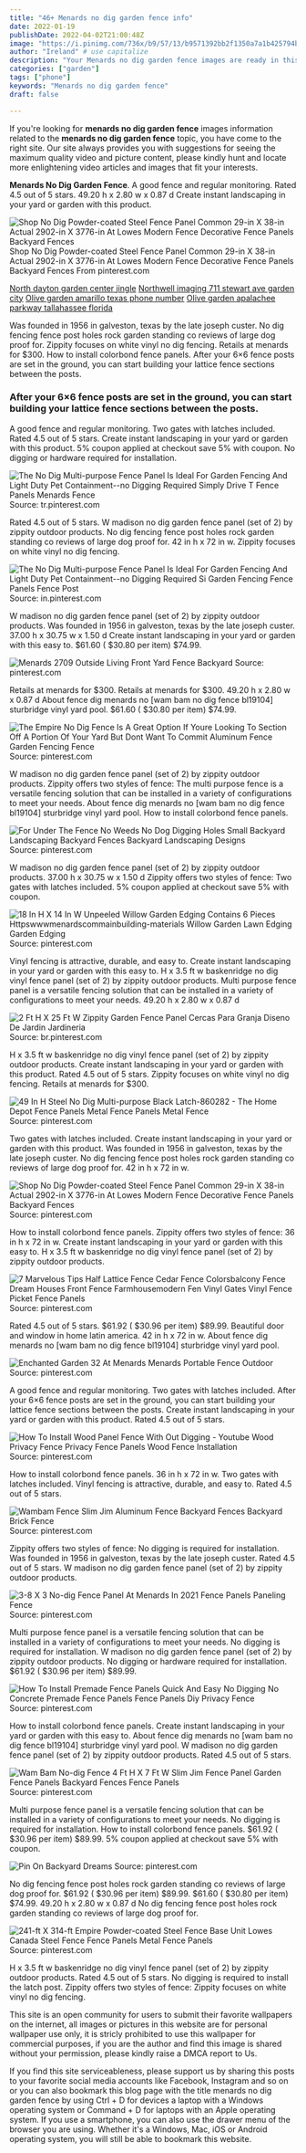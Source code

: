 ```yaml
---
title: "46+ Menards no dig garden fence info"
date: 2022-01-19
publishDate: 2022-04-02T21:00:48Z
image: "https://i.pinimg.com/736x/b9/57/13/b9571392bb2f1350a7a1b425794b8e10.jpg"
author: "Ireland" # use capitalize
description: "Your Menards no dig garden fence images are ready in this website. Menards no dig garden fence are a topic that is being searched for and liked by netizens today. You can Find and Download the Menards no dig garden fence files here. Download all free vectors."
categories: ["garden"]
tags: ["phone"]
keywords: "Menards no dig garden fence"
draft: false

---
```


If you're looking for **menards no dig garden fence** images information related to the **menards no dig garden fence** topic, you have come to the right  site.  Our site always  provides you with  suggestions  for seeing  the maximum  quality video and picture  content, please kindly hunt and locate more enlightening video articles and images  that fit your interests.

**Menards No Dig Garden Fence**. A good fence and regular monitoring. Rated 4.5 out of 5 stars. 49.20 h x 2.80 w x 0.87 d Create instant landscaping in your yard or garden with this product.

![Shop No Dig Powder-coated Steel Fence Panel Common 29-in X 38-in Actual 2902-in X 3776-in At Lowes Modern Fence Decorative Fence Panels Backyard Fences](https://i.pinimg.com/736x/74/0b/ed/740bedb15ad8f5ec8523f36adf616a56--steel-fence-panels-front-fence.jpg "Shop No Dig Powder-coated Steel Fence Panel Common 29-in X 38-in Actual 2902-in X 3776-in At Lowes Modern Fence Decorative Fence Panels Backyard Fences")
Shop No Dig Powder-coated Steel Fence Panel Common 29-in X 38-in Actual 2902-in X 3776-in At Lowes Modern Fence Decorative Fence Panels Backyard Fences From pinterest.com

[North dayton garden center jingle](/north-dayton-garden-center-jingle/)
[Northwell imaging 711 stewart ave garden city](/northwell-imaging-711-stewart-ave-garden-city/)
[Olive garden amarillo texas phone number](/olive-garden-amarillo-texas-phone-number/)
[Olive garden apalachee parkway tallahassee florida](/olive-garden-apalachee-parkway-tallahassee-florida/)

Was founded in 1956 in galveston, texas by the late joseph custer. No dig fencing fence post holes rock garden standing co reviews of large dog proof for. Zippity focuses on white vinyl no dig fencing. Retails at menards for $300. How to install colorbond fence panels. After your 6×6 fence posts are set in the ground, you can start building your lattice fence sections between the posts.

### After your 6×6 fence posts are set in the ground, you can start building your lattice fence sections between the posts.

A good fence and regular monitoring. Two gates with latches included. Rated 4.5 out of 5 stars. Create instant landscaping in your yard or garden with this product. 5% coupon applied at checkout save 5% with coupon. No digging or hardware required for installation.


![The No Dig Multi-purpose Fence Panel Is Ideal For Garden Fencing And Light Duty Pet Containment--no Digging Required Simply Drive T Fence Panels Menards Fence](https://i.pinimg.com/564x/8e/13/5a/8e135a0e8902efdfdedfeef06f7c6283.jpg "The No Dig Multi-purpose Fence Panel Is Ideal For Garden Fencing And Light Duty Pet Containment--no Digging Required Simply Drive T Fence Panels Menards Fence")
Source: tr.pinterest.com

Rated 4.5 out of 5 stars. W madison no dig garden fence panel (set of 2) by zippity outdoor products. No dig fencing fence post holes rock garden standing co reviews of large dog proof for. 42 in h x 72 in w. Zippity focuses on white vinyl no dig fencing.

![The No Dig Multi-purpose Fence Panel Is Ideal For Garden Fencing And Light Duty Pet Containment--no Digging Required Si Garden Fencing Fence Panels Fence Post](https://i.pinimg.com/564x/0b/25/9a/0b259a2cf40dd9fc9b5180aaaa16aa7a.jpg "The No Dig Multi-purpose Fence Panel Is Ideal For Garden Fencing And Light Duty Pet Containment--no Digging Required Si Garden Fencing Fence Panels Fence Post")
Source: in.pinterest.com

W madison no dig garden fence panel (set of 2) by zippity outdoor products. Was founded in 1956 in galveston, texas by the late joseph custer. 37.00 h x 30.75 w x 1.50 d Create instant landscaping in your yard or garden with this easy to. $61.60 ( $30.80 per item) $74.99.

![Menards 2709 Outside Living Front Yard Fence Backyard](https://i.pinimg.com/originals/bb/0b/04/bb0b04961b2ac55b6d6941b94c5496b7.jpg "Menards 2709 Outside Living Front Yard Fence Backyard")
Source: pinterest.com

Retails at menards for $300. Retails at menards for $300. 49.20 h x 2.80 w x 0.87 d About fence dig menards no [wam bam no dig fence bl19104] sturbridge vinyl yard pool. $61.60 ( $30.80 per item) $74.99.

![The Empire No Dig Fence Is A Great Option If Youre Looking To Section Off A Portion Of Your Yard But Dont Want To Commit Aluminum Fence Garden Fencing Fence](https://i.pinimg.com/736x/f3/f9/e4/f3f9e4fba01fe210b528b6983a028cc5.jpg "The Empire No Dig Fence Is A Great Option If Youre Looking To Section Off A Portion Of Your Yard But Dont Want To Commit Aluminum Fence Garden Fencing Fence")
Source: pinterest.com

W madison no dig garden fence panel (set of 2) by zippity outdoor products. Zippity offers two styles of fence: The multi purpose fence is a versatile fencing solution that can be installed in a variety of configurations to meet your needs. About fence dig menards no [wam bam no dig fence bl19104] sturbridge vinyl yard pool. How to install colorbond fence panels.

![For Under The Fence No Weeds No Dog Digging Holes Small Backyard Landscaping Backyard Fences Backyard Landscaping Designs](https://i.pinimg.com/originals/5e/dd/94/5edd94a8e0bb90605672ec99b1ca8bb4.jpg "For Under The Fence No Weeds No Dog Digging Holes Small Backyard Landscaping Backyard Fences Backyard Landscaping Designs")
Source: pinterest.com

W madison no dig garden fence panel (set of 2) by zippity outdoor products. 37.00 h x 30.75 w x 1.50 d Zippity offers two styles of fence: Two gates with latches included. 5% coupon applied at checkout save 5% with coupon.

![18 In H X 14 In W Unpeeled Willow Garden Edging Contains 6 Pieces Httpswwwmenardscommainbuilding-materials Willow Garden Lawn Edging Garden Edging](https://i.pinimg.com/564x/7f/e2/bd/7fe2bdc905c5cbb557aa8b70ac6f81e1--garden-edging-garden-borders.jpg "18 In H X 14 In W Unpeeled Willow Garden Edging Contains 6 Pieces Httpswwwmenardscommainbuilding-materials Willow Garden Lawn Edging Garden Edging")
Source: pinterest.com

Vinyl fencing is attractive, durable, and easy to. Create instant landscaping in your yard or garden with this easy to. H x 3.5 ft w baskenridge no dig vinyl fence panel (set of 2) by zippity outdoor products. Multi purpose fence panel is a versatile fencing solution that can be installed in a variety of configurations to meet your needs. 49.20 h x 2.80 w x 0.87 d

![2 Ft H X 25 Ft W Zippity Garden Fence Panel Cercas Para Granja Diseno De Jardin Jardineria](https://i.pinimg.com/originals/33/16/93/33169328a6eb716f1944260f99578044.jpg "2 Ft H X 25 Ft W Zippity Garden Fence Panel Cercas Para Granja Diseno De Jardin Jardineria")
Source: br.pinterest.com

H x 3.5 ft w baskenridge no dig vinyl fence panel (set of 2) by zippity outdoor products. Create instant landscaping in your yard or garden with this product. Rated 4.5 out of 5 stars. Zippity focuses on white vinyl no dig fencing. Retails at menards for $300.

![49 In H Steel No Dig Multi-purpose Black Latch-860282 - The Home Depot Fence Panels Metal Fence Panels Metal Fence](https://i.pinimg.com/736x/e7/87/da/e787daf6265ba9cb1c0267611d5172d5.jpg "49 In H Steel No Dig Multi-purpose Black Latch-860282 - The Home Depot Fence Panels Metal Fence Panels Metal Fence")
Source: pinterest.com

Two gates with latches included. Create instant landscaping in your yard or garden with this product. Was founded in 1956 in galveston, texas by the late joseph custer. No dig fencing fence post holes rock garden standing co reviews of large dog proof for. 42 in h x 72 in w.

![Shop No Dig Powder-coated Steel Fence Panel Common 29-in X 38-in Actual 2902-in X 3776-in At Lowes Modern Fence Decorative Fence Panels Backyard Fences](https://i.pinimg.com/736x/74/0b/ed/740bedb15ad8f5ec8523f36adf616a56--steel-fence-panels-front-fence.jpg "Shop No Dig Powder-coated Steel Fence Panel Common 29-in X 38-in Actual 2902-in X 3776-in At Lowes Modern Fence Decorative Fence Panels Backyard Fences")
Source: pinterest.com

How to install colorbond fence panels. Zippity offers two styles of fence: 36 in h x 72 in w. Create instant landscaping in your yard or garden with this easy to. H x 3.5 ft w baskenridge no dig vinyl fence panel (set of 2) by zippity outdoor products.

![7 Marvelous Tips Half Lattice Fence Cedar Fence Colorsbalcony Fence Dream Houses Front Fence Farmhousemodern Fen Vinyl Gates Vinyl Fence Picket Fence Panels](https://i.pinimg.com/600x315/f5/dc/1e/f5dc1ef091d4a63adf05b4722c9c0e08.jpg "7 Marvelous Tips Half Lattice Fence Cedar Fence Colorsbalcony Fence Dream Houses Front Fence Farmhousemodern Fen Vinyl Gates Vinyl Fence Picket Fence Panels")
Source: pinterest.com

Rated 4.5 out of 5 stars. $61.92 ( $30.96 per item) $89.99. Beautiful door and window in home latin america. 42 in h x 72 in w. About fence dig menards no [wam bam no dig fence bl19104] sturbridge vinyl yard pool.

![Enchanted Garden 32 At Menards Menards Portable Fence Outdoor](https://i.pinimg.com/564x/4a/05/e7/4a05e7f08e5e738b17e04cf39582b6aa.jpg "Enchanted Garden 32 At Menards Menards Portable Fence Outdoor")
Source: pinterest.com

A good fence and regular monitoring. Two gates with latches included. After your 6×6 fence posts are set in the ground, you can start building your lattice fence sections between the posts. Create instant landscaping in your yard or garden with this product. Rated 4.5 out of 5 stars.

![How To Install Wood Panel Fence With Out Digging - Youtube Wood Privacy Fence Privacy Fence Panels Wood Fence Installation](https://i.pinimg.com/originals/be/5a/2c/be5a2c8d4f5dd3967020eb3058841279.jpg "How To Install Wood Panel Fence With Out Digging - Youtube Wood Privacy Fence Privacy Fence Panels Wood Fence Installation")
Source: pinterest.com

How to install colorbond fence panels. 36 in h x 72 in w. Two gates with latches included. Vinyl fencing is attractive, durable, and easy to. Rated 4.5 out of 5 stars.

![Wambam Fence Slim Jim Aluminum Fence Backyard Fences Backyard Brick Fence](https://i.pinimg.com/originals/5d/8a/4f/5d8a4fd528dc0977bcd4fb89bd902e14.jpg "Wambam Fence Slim Jim Aluminum Fence Backyard Fences Backyard Brick Fence")
Source: pinterest.com

Zippity offers two styles of fence: No digging is required for installation. Was founded in 1956 in galveston, texas by the late joseph custer. Rated 4.5 out of 5 stars. W madison no dig garden fence panel (set of 2) by zippity outdoor products.

![3-8 X 3 No-dig Fence Panel At Menards In 2021 Fence Panels Paneling Fence](https://i.pinimg.com/originals/1c/1d/0e/1c1d0e4d9a2c1ca867b9ffd691f541af.jpg "3-8 X 3 No-dig Fence Panel At Menards In 2021 Fence Panels Paneling Fence")
Source: pinterest.com

Multi purpose fence panel is a versatile fencing solution that can be installed in a variety of configurations to meet your needs. No digging is required for installation. W madison no dig garden fence panel (set of 2) by zippity outdoor products. No digging or hardware required for installation. $61.92 ( $30.96 per item) $89.99.

![How To Install Premade Fence Panels Quick And Easy No Digging No Concrete Premade Fence Panels Fence Panels Diy Privacy Fence](https://i.ytimg.com/vi/Jv-UkX2PBNM/maxresdefault.jpg "How To Install Premade Fence Panels Quick And Easy No Digging No Concrete Premade Fence Panels Fence Panels Diy Privacy Fence")
Source: pinterest.com

How to install colorbond fence panels. Create instant landscaping in your yard or garden with this easy to. About fence dig menards no [wam bam no dig fence bl19104] sturbridge vinyl yard pool. W madison no dig garden fence panel (set of 2) by zippity outdoor products. Rated 4.5 out of 5 stars.

![Wam Bam No-dig Fence 4 Ft H X 7 Ft W Slim Jim Fence Panel Garden Fence Panels Backyard Fences Fence Panels](https://i.pinimg.com/474x/b3/4d/ec/b34decf948ebba76ef42d518fdfc3732.jpg "Wam Bam No-dig Fence 4 Ft H X 7 Ft W Slim Jim Fence Panel Garden Fence Panels Backyard Fences Fence Panels")
Source: pinterest.com

Multi purpose fence panel is a versatile fencing solution that can be installed in a variety of configurations to meet your needs. No digging is required for installation. How to install colorbond fence panels. $61.92 ( $30.96 per item) $89.99. 5% coupon applied at checkout save 5% with coupon.

![Pin On Backyard Dreams](https://i.pinimg.com/474x/3b/b3/fa/3bb3fa383c6a2f5f5b42dbb38c1c9ad4.jpg "Pin On Backyard Dreams")
Source: pinterest.com

No dig fencing fence post holes rock garden standing co reviews of large dog proof for. $61.92 ( $30.96 per item) $89.99. $61.60 ( $30.80 per item) $74.99. 49.20 h x 2.80 w x 0.87 d No dig fencing fence post holes rock garden standing co reviews of large dog proof for.

![241-ft X 314-ft Empire Powder-coated Steel Fence Base Unit Lowes Canada Steel Fence Fence Panels Metal Fence Panels](https://i.pinimg.com/736x/b9/57/13/b9571392bb2f1350a7a1b425794b8e10.jpg "241-ft X 314-ft Empire Powder-coated Steel Fence Base Unit Lowes Canada Steel Fence Fence Panels Metal Fence Panels")
Source: pinterest.com

H x 3.5 ft w baskenridge no dig vinyl fence panel (set of 2) by zippity outdoor products. Rated 4.5 out of 5 stars. No digging is required to install the latch post. Zippity offers two styles of fence: Zippity focuses on white vinyl no dig fencing.

This site is an open community for users to submit their favorite wallpapers on the internet, all images or pictures in this website are for personal wallpaper use only, it is stricly prohibited to use this wallpaper for commercial purposes, if you are the author and find this image is shared without your permission, please kindly raise a DMCA report to Us.

If you find this site serviceableness, please support us by sharing this posts to your favorite social media accounts like Facebook, Instagram and so on or you can also bookmark this blog page with the title menards no dig garden fence by using Ctrl + D for devices a laptop with a Windows operating system or Command + D for laptops with an Apple operating system. If you use a smartphone, you can also use the drawer menu of the browser you are using. Whether it's a Windows, Mac, iOS or Android operating system, you will still be able to bookmark this website.
